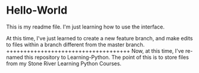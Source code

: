 # Hello-World

This is my readme file. I'm just learning how to use the interface.

At this time, I've just learned to create a new feature branch, and make edits to files within a branch different from the master branch.
++++++++++++++++++++++++++++++++++++
Now, at this time, I've re-named this repository to Learning-Python. The point of this is to store files from my Stone River Learning Python Courses.
